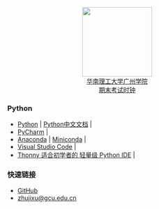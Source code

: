 <div align="center">
<img src="https://raw.githubusercontent.com/zhujixu/xuefulu.com/master/SOE.png" height="160" width="160" >
</div>

<div align="center">
<a href="http://10.5.1.246/clock"><div align="center">华南理工大学广州学院<br/>期末考试时钟</div></a>
</div>

### **Python**
+ [Python](https://www.python.org/downloads/)   |   [Python中文文档](https://docs.python.org/zh-cn/3/)   |
+ [PyCharm](http://www.jetbrains.com/pycharm/download/)   |
+ [Anaconda](https://www.anaconda.com/distribution/)   |   [Miniconda](https://docs.conda.io/en/latest/miniconda.html)   |
+ [Visual Studio Code](https://code.visualstudio.com/)   |
+ [Thonny 适合初学者的 轻量级 Python IDE](https://thonny.org/)   |

### **快速链接**
+ [GitHub](https://github.com/login)
+ <zhujixu@gcu.edu.cn>
